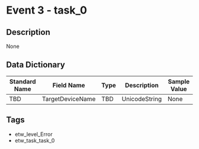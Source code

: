 # Event 3 - task_0

## Description
None

## Data Dictionary
|Standard Name|Field Name|Type|Description|Sample Value|
|---|---|---|---|---|
|TBD|TargetDeviceName|TBD|UnicodeString|None|None|

## Tags
* etw_level_Error
* etw_task_task_0